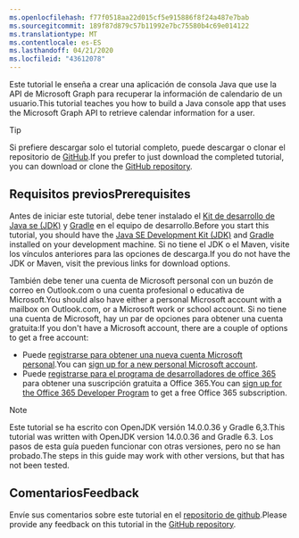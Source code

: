 ```yaml
---
ms.openlocfilehash: f77f0518aa22d015cf5e915886f8f24a487e7bab
ms.sourcegitcommit: 189f87d879c57b11992e7bc75580b4c69e014122
ms.translationtype: MT
ms.contentlocale: es-ES
ms.lasthandoff: 04/21/2020
ms.locfileid: "43612078"
---
```

<!-- markdownlint-disable MD002 MD041 -->

<span data-ttu-id="e44d7-101">Este tutorial le enseña a crear una aplicación de consola Java que use la API de Microsoft Graph para recuperar la información de calendario de un usuario.</span><span class="sxs-lookup"><span data-stu-id="e44d7-101">This tutorial teaches you how to build a Java console app that uses the Microsoft Graph API to retrieve calendar information for a user.</span></span>

> [!TIP]
> <span data-ttu-id="e44d7-102">Si prefiere descargar solo el tutorial completo, puede descargar o clonar el repositorio de [GitHub](https://github.com/microsoftgraph/msgraph-training-java).</span><span class="sxs-lookup"><span data-stu-id="e44d7-102">If you prefer to just download the completed tutorial, you can download or clone the [GitHub repository](https://github.com/microsoftgraph/msgraph-training-java).</span></span>

## <a name="prerequisites"></a><span data-ttu-id="e44d7-103">Requisitos previos</span><span class="sxs-lookup"><span data-stu-id="e44d7-103">Prerequisites</span></span>

<span data-ttu-id="e44d7-104">Antes de iniciar este tutorial, debe tener instalado el [Kit de desarrollo de Java se (JDK)](https://java.com/en/download/faq/develop.xml) y [Gradle](https://gradle.org/) en el equipo de desarrollo.</span><span class="sxs-lookup"><span data-stu-id="e44d7-104">Before you start this tutorial, you should have the [Java SE Development Kit (JDK)](https://java.com/en/download/faq/develop.xml) and [Gradle](https://gradle.org/) installed on your development machine.</span></span> <span data-ttu-id="e44d7-105">Si no tiene el JDK o el Maven, visite los vínculos anteriores para las opciones de descarga.</span><span class="sxs-lookup"><span data-stu-id="e44d7-105">If you do not have the JDK or Maven, visit the previous links for download options.</span></span>

<span data-ttu-id="e44d7-106">También debe tener una cuenta de Microsoft personal con un buzón de correo en Outlook.com o una cuenta profesional o educativa de Microsoft.</span><span class="sxs-lookup"><span data-stu-id="e44d7-106">You should also have either a personal Microsoft account with a mailbox on Outlook.com, or a Microsoft work or school account.</span></span> <span data-ttu-id="e44d7-107">Si no tiene una cuenta de Microsoft, hay un par de opciones para obtener una cuenta gratuita:</span><span class="sxs-lookup"><span data-stu-id="e44d7-107">If you don't have a Microsoft account, there are a couple of options to get a free account:</span></span>

- <span data-ttu-id="e44d7-108">Puede [registrarse para obtener una nueva cuenta Microsoft personal](https://signup.live.com/signup?wa=wsignin1.0&rpsnv=12&ct=1454618383&rver=6.4.6456.0&wp=MBI_SSL_SHARED&wreply=https://mail.live.com/default.aspx&id=64855&cbcxt=mai&bk=1454618383&uiflavor=web&uaid=b213a65b4fdc484382b6622b3ecaa547&mkt=E-US&lc=1033&lic=1).</span><span class="sxs-lookup"><span data-stu-id="e44d7-108">You can [sign up for a new personal Microsoft account](https://signup.live.com/signup?wa=wsignin1.0&rpsnv=12&ct=1454618383&rver=6.4.6456.0&wp=MBI_SSL_SHARED&wreply=https://mail.live.com/default.aspx&id=64855&cbcxt=mai&bk=1454618383&uiflavor=web&uaid=b213a65b4fdc484382b6622b3ecaa547&mkt=E-US&lc=1033&lic=1).</span></span>
- <span data-ttu-id="e44d7-109">Puede [registrarse para el programa de desarrolladores de office 365](https://developer.microsoft.com/office/dev-program) para obtener una suscripción gratuita a Office 365.</span><span class="sxs-lookup"><span data-stu-id="e44d7-109">You can [sign up for the Office 365 Developer Program](https://developer.microsoft.com/office/dev-program) to get a free Office 365 subscription.</span></span>

> [!NOTE]
> <span data-ttu-id="e44d7-110">Este tutorial se ha escrito con OpenJDK versión 14.0.0.36 y Gradle 6,3.</span><span class="sxs-lookup"><span data-stu-id="e44d7-110">This tutorial was written with OpenJDK version 14.0.0.36 and Gradle 6.3.</span></span> <span data-ttu-id="e44d7-111">Los pasos de esta guía pueden funcionar con otras versiones, pero no se han probado.</span><span class="sxs-lookup"><span data-stu-id="e44d7-111">The steps in this guide may work with other versions, but that has not been tested.</span></span>

## <a name="feedback"></a><span data-ttu-id="e44d7-112">Comentarios</span><span class="sxs-lookup"><span data-stu-id="e44d7-112">Feedback</span></span>

<span data-ttu-id="e44d7-113">Envíe sus comentarios sobre este tutorial en el [repositorio de github](https://github.com/microsoftgraph/msgraph-training-java).</span><span class="sxs-lookup"><span data-stu-id="e44d7-113">Please provide any feedback on this tutorial in the [GitHub repository](https://github.com/microsoftgraph/msgraph-training-java).</span></span>
